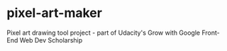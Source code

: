 # pixel-art-maker
Pixel art drawing tool project - part of Udacity's Grow with Google Front-End Web Dev Scholarship 
